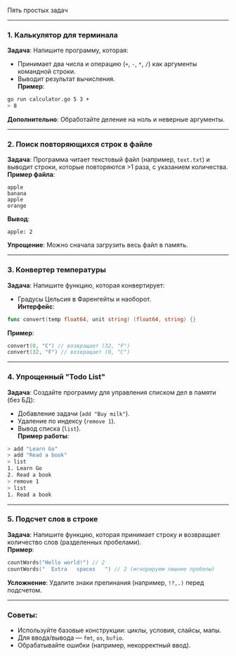 Пять простых задач
 
---

### 1. **Калькулятор для терминала**  
**Задача**: Напишите программу, которая:  
- Принимает два числа и операцию (`+`, `-`, `*`, `/`) как аргументы командной строки.  
- Выводит результат вычисления.  
**Пример**:  
```bash
go run calculator.go 5 3 +
> 8
```  
**Дополнительно**: Обработайте деление на ноль и неверные аргументы.

---

### 2. **Поиск повторяющихся строк в файле**  
**Задача**: Программа читает текстовый файл (например, `text.txt`) и выводит строки, которые повторяются >1 раза, с указанием количества.  
**Пример файла**:  
```
apple
banana
apple
orange
```  
**Вывод**:  
```
apple: 2
```  
**Упрощение**: Можно сначала загрузить весь файл в память.

---

### 3. **Конвертер температуры**  
**Задача**: Напишите функцию, которая конвертирует:  
- Градусы Цельсия в Фаренгейты и наоборот.  
**Интерфейс**:  
```go
func convert(temp float64, unit string) (float64, string) {}
```  
**Пример**:  
```go
convert(0, "C") // возвращает (32, "F")
convert(32, "F") // возвращает (0, "C")
```  

---

### 4. **Упрощенный "Todo List"**  
**Задача**: Создайте программу для управления списком дел в памяти (без БД):  
- Добавление задачи (`add "Buy milk"`).  
- Удаление по индексу (`remove 1`).  
- Вывод списка (`list`).  
**Пример работы**:  
```bash
> add "Learn Go"
> add "Read a book"
> list
1. Learn Go
2. Read a book
> remove 1
> list
1. Read a book
```  

---

### 5. **Подсчет слов в строке**  
**Задача**: Напишите функцию, которая принимает строку и возвращает количество слов (разделенных пробелами).  
**Пример**:  
```go
countWords("Hello world!") // 2
countWords("  Extra   spaces   ") // 2 (игнорируем лишние пробелы)
```  
**Усложнение**: Удалите знаки препинания (например, `!?,.)` перед подсчетом.

---

### Советы:  
- Используйте базовые конструкции: циклы, условия, слайсы, мапы.  
- Для ввода/вывода — `fmt`, `os`, `bufio`.  
- Обрабатывайте ошибки (например, некорректный ввод).  
